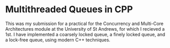 # Multithreaded Queues in CPP

This was my submission for a practical for the Concurrency and Multi-Core Architectures module at the University of St Andrews, for which I recieved a 1st.
I have implemented a coarsely locked queue, a finely locked queue, and a lock-free queue, using modern C++ techniques.
